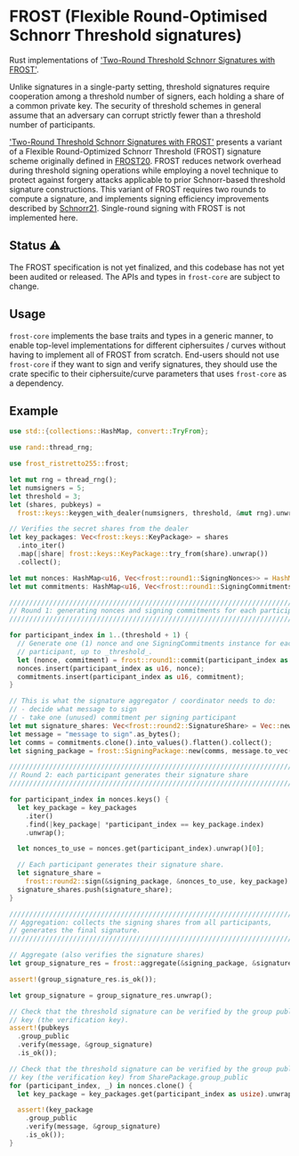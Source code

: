 # FROST (Flexible Round-Optimised Schnorr Threshold signatures)

Rust implementations of ['Two-Round Threshold Schnorr Signatures with FROST'](https://datatracker.ietf.org/doc/draft-irtf-cfrg-frost/).

Unlike signatures in a single-party setting, threshold signatures require cooperation among a
threshold number of signers, each holding a share of a common private key. The security of threshold
schemes in general assume that an adversary can corrupt strictly fewer than a threshold number of
participants.

['Two-Round Threshold Schnorr Signatures with
FROST'](https://datatracker.ietf.org/doc/draft-irtf-cfrg-frost/) presents a variant of a Flexible
Round-Optimized Schnorr Threshold (FROST) signature scheme originally defined in
[FROST20](https://eprint.iacr.org/2020/852.pdf). FROST reduces network overhead during threshold
signing operations while employing a novel technique to protect against forgery attacks applicable
to prior Schnorr-based threshold signature constructions. This variant of FROST requires two rounds
to compute a signature, and implements signing efficiency improvements described by
[Schnorr21](https://eprint.iacr.org/2021/1375.pdf). Single-round signing with FROST is not
implemented here.

## Status ⚠

The FROST specification is not yet finalized, and this codebase has not yet been audited or
released. The APIs and types in `frost-core` are subject to change.

## Usage

`frost-core` implements the base traits and types in a generic manner, to enable top-level
implementations for different ciphersuites / curves without having to implement all of FROST from
scratch. End-users should not use `frost-core` if they want to sign and verify signatures, they
should use the crate specific to their ciphersuite/curve parameters that uses `frost-core` as a
dependency.

## Example

```rust
use std::{collections::HashMap, convert::TryFrom};

use rand::thread_rng;

use frost_ristretto255::frost;

let mut rng = thread_rng();
let numsigners = 5;
let threshold = 3;
let (shares, pubkeys) =
  frost::keys::keygen_with_dealer(numsigners, threshold, &mut rng).unwrap();

// Verifies the secret shares from the dealer
let key_packages: Vec<frost::keys::KeyPackage> = shares
  .into_iter()
  .map(|share| frost::keys::KeyPackage::try_from(share).unwrap())
  .collect();

let mut nonces: HashMap<u16, Vec<frost::round1::SigningNonces>> = HashMap::new();
let mut commitments: HashMap<u16, Vec<frost::round1::SigningCommitments>> = HashMap::new();

////////////////////////////////////////////////////////////////////////////
// Round 1: generating nonces and signing commitments for each participant
////////////////////////////////////////////////////////////////////////////

for participant_index in 1..(threshold + 1) {
  // Generate one (1) nonce and one SigningCommitments instance for each
  // participant, up to _threshold_.
  let (nonce, commitment) = frost::round1::commit(participant_index as u16, &mut rng);
  nonces.insert(participant_index as u16, nonce);
  commitments.insert(participant_index as u16, commitment);
}

// This is what the signature aggregator / coordinator needs to do:
// - decide what message to sign
// - take one (unused) commitment per signing participant
let mut signature_shares: Vec<frost::round2::SignatureShare> = Vec::new();
let message = "message to sign".as_bytes();
let comms = commitments.clone().into_values().flatten().collect();
let signing_package = frost::SigningPackage::new(comms, message.to_vec());

////////////////////////////////////////////////////////////////////////////
// Round 2: each participant generates their signature share
////////////////////////////////////////////////////////////////////////////

for participant_index in nonces.keys() {
  let key_package = key_packages
    .iter()
    .find(|key_package| *participant_index == key_package.index)
    .unwrap();

  let nonces_to_use = nonces.get(participant_index).unwrap()[0];

  // Each participant generates their signature share.
  let signature_share =
    frost::round2::sign(&signing_package, &nonces_to_use, key_package).unwrap();
  signature_shares.push(signature_share);
}

////////////////////////////////////////////////////////////////////////////
// Aggregation: collects the signing shares from all participants,
// generates the final signature.
////////////////////////////////////////////////////////////////////////////

// Aggregate (also verifies the signature shares)
let group_signature_res = frost::aggregate(&signing_package, &signature_shares[..], &pubkeys);

assert!(group_signature_res.is_ok());

let group_signature = group_signature_res.unwrap();

// Check that the threshold signature can be verified by the group public
// key (the verification key).
assert!(pubkeys
  .group_public
  .verify(message, &group_signature)
  .is_ok());

// Check that the threshold signature can be verified by the group public
// key (the verification key) from SharePackage.group_public
for (participant_index, _) in nonces.clone() {
  let key_package = key_packages.get(participant_index as usize).unwrap();

  assert!(key_package
    .group_public
    .verify(message, &group_signature)
    .is_ok());
}

```


